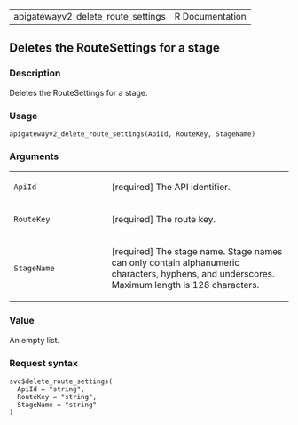 <table style="width: 100%;">
<tbody>
<tr class="odd">
<td>apigatewayv2_delete_route_settings</td>
<td style="text-align: right;">R Documentation</td>
</tr>
</tbody>
</table>

## Deletes the RouteSettings for a stage

### Description

Deletes the RouteSettings for a stage.

### Usage

    apigatewayv2_delete_route_settings(ApiId, RouteKey, StageName)

### Arguments

<table>
<colgroup>
<col style="width: 35%" />
<col style="width: 65%" />
</colgroup>
<tbody>
<tr class="odd">
<td><code
id="apigatewayv2_delete_route_settings_:_ApiId">ApiId</code></td>
<td><p>[required] The API identifier.</p></td>
</tr>
<tr class="even">
<td><code
id="apigatewayv2_delete_route_settings_:_RouteKey">RouteKey</code></td>
<td><p>[required] The route key.</p></td>
</tr>
<tr class="odd">
<td><code
id="apigatewayv2_delete_route_settings_:_StageName">StageName</code></td>
<td><p>[required] The stage name. Stage names can only contain
alphanumeric characters, hyphens, and underscores. Maximum length is 128
characters.</p></td>
</tr>
</tbody>
</table>

### Value

An empty list.

### Request syntax

    svc$delete_route_settings(
      ApiId = "string",
      RouteKey = "string",
      StageName = "string"
    )
